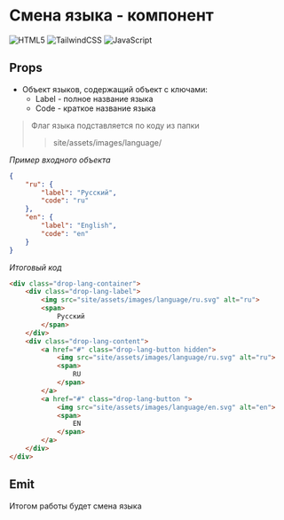 # Смена языка - компонент

![HTML5](https://img.shields.io/badge/html5-%23E34F26.svg?style=for-the-badge&logo=html5&logoColor=white)
![TailwindCSS](https://img.shields.io/badge/tailwindcss-%2338B2AC.svg?style=for-the-badge&logo=tailwind-css&logoColor=white)
![JavaScript](https://img.shields.io/badge/javascript-%23323330.svg?style=for-the-badge&logo=javascript&logoColor=%23F7DF1E)

## Props
- Объект языков, содержащий объект с ключами:
    - Label - полное название языка
    - Code - краткое название языка
    
> Флаг языка подставляется по коду из папки 
> > site/assets/images/language/

*Пример входного объекта*

```JSON
{
    "ru": {
        "label": "Русский",
        "code": "ru"
    },
    "en": {
        "label": "English",
        "code": "en"
    }
}
```
*Итоговый код*
```html
<div class="drop-lang-container">
    <div class="drop-lang-label">
        <img src="site/assets/images/language/ru.svg" alt="ru">
        <span>
            Русский
        </span>
    </div>
    <div class="drop-lang-content">
        <a href="#" class="drop-lang-button hidden">
            <img src="site/assets/images/language/ru.svg" alt="ru">
            <span>
                RU
            </span>
        </a>
        <a href="#" class="drop-lang-button ">
            <img src="site/assets/images/language/en.svg" alt="en">
            <span>
                EN
            </span>
        </a>
    </div>
</div>
```
## Emit
Итогом работы будет смена языка
